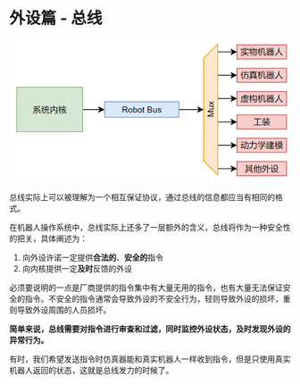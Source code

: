 # 外设篇 - 总线

![图 1](images/有外设内核.png)  

总线实际上可以被理解为一个相互保证协议，通过总线的信息都应当有相同的格式。

在机器人操作系统中，总线实际上还多了一层额外的含义，总线将作为一种安全性的把关，具体阐述为：

1. 向外设许诺一定提供**合法的**、**安全的**指令
2. 向内核提供一定**及时**反馈的外设

必须要说明的一点是厂商提供的指令集中有大量无用的指令，也有大量无法保证安全的指令。不安全的指令通常会导致外设的不安全行为，轻则导致外设的损坏，重则导致外设周围的人员损坏。

**简单来说，总线需要对指令进行审查和过滤，同时监控外设状态，及时发现外设的异常行为。**

有时，我们希望发送指令时仿真器能和真实机器人一样收到指令，但是只使用真实机器人返回的状态，这就是总线发力的时候了。
